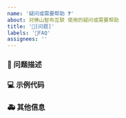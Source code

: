 ```yaml
---
name: '疑问或需要帮助 ❓'
about: 对佛山智布互联 使用的疑问或需要帮助
title: '🧐[问题]'
labels: '🧐FAQ'
assignees: ''
---
```


### 🧐 问题描述

<!--
详细地描述问题，让大家都能理解
-->

### 💻 示例代码

<!--
如果你有解决方案，在这里清晰地阐述
-->

### 🚑 其他信息

<!--
如截图等其他信息可以贴在这里
-->
